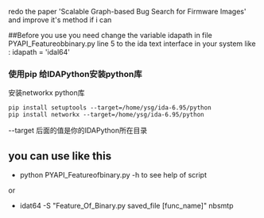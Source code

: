 redo the paper 'Scalable Graph-based Bug Search for Firmware Images'
and improve it's method if i can

##Before you use
you need change the variable idapath in file PYAPI_Featureobbinary.py line 5
to the ida text interface in your system
like : idapath = 'idal64'

### 使用pip 给IDAPython安装python库

安装networkx python库

    pip install setuptools --target=/home/ysg/ida-6.95/python
    pip install networkx --target=/home/ysg/ida-6.95/python

--target 后面的值是你的IDAPython所在目录



## you can use like this
* python PYAPI_Featureofbinary.py -h to see help of script

or

* idat64 -S "Feature_Of_Binary.py saved_file [func_name]" nbsmtp
